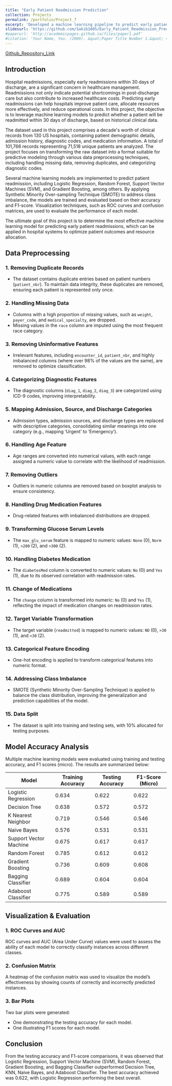 ```yaml
---
title: "Early Patient Readmission Prediction"
collection: Projects
permalink: /portfolio/Project_7
excerpt: 'Developed a machine learning pipeline to predict early patient readmissions using a decade of clinical records from 130 US hospitals. Extensive data preprocessing was performed, class imbalance was addressed using SMOTE, and multiple models including Logistic Regression and Random Forest were evaluated, achieving the highest accuracy of 62.2%. Visualization techniques such as ROC curves and confusion matrices were used to assess model performance.'
slidesurl: 'https://github.com/Sakib1605/Early_Patient_Readmission_Prediction/blob/main/mohammad_data_6300_project.pdf'
#paperurl: 'http://academicpages.github.io/files/paper1.pdf'
#citation: 'Your Name, You. (2009). &quot;Paper Title Number 1.&quot; <i>Journal 1</i>. 1(1).'
---
```


[Github_Repository_Link](https://github.com/Sakib1605/Early_Patient_Readmission_Prediction)

## Introduction

Hospital readmissions, especially early readmissions within 30 days of discharge, are a significant concern in healthcare management. Readmissions not only indicate potential shortcomings in post-discharge care but also contribute to increased healthcare costs. Predicting early readmissions can help hospitals improve patient care, allocate resources more effectively, and reduce operational costs. In this project, the objective is to leverage machine learning models to predict whether a patient will be readmitted within 30 days of discharge, based on historical clinical data.

The dataset used in this project comprises a decade's worth of clinical records from 130 US hospitals, containing patient demographic details, admission history, diagnostic codes, and medication information. A total of 101,766 records representing 71,518 unique patients are analyzed. The project focuses on transforming the raw dataset into a format suitable for predictive modeling through various data preprocessing techniques, including handling missing data, removing duplicates, and categorizing diagnostic codes.

Several machine learning models are implemented to predict patient readmission, including Logistic Regression, Random Forest, Support Vector Machines (SVM), and Gradient Boosting, among others. By applying Synthetic Minority Over-sampling Technique (SMOTE) to address class imbalance, the models are trained and evaluated based on their accuracy and F1-score. Visualization techniques, such as ROC curves and confusion matrices, are used to evaluate the performance of each model.

The ultimate goal of this project is to determine the most effective machine learning model for predicting early patient readmissions, which can be applied in hospital systems to optimize patient outcomes and resource allocation.


## Data Preprocessing

### 1. Removing Duplicate Records
- The dataset contains duplicate entries based on patient numbers (`patient_nbr`). To maintain data integrity, these duplicates are removed, ensuring each patient is represented only once.

### 2. Handling Missing Data
- Columns with a high proportion of missing values, such as `weight`, `payer_code`, and `medical_specialty`, are dropped.
- Missing values in the `race` column are imputed using the most frequent race category.

### 3. Removing Uninformative Features
- Irrelevant features, including `encounter_id`, `patient_nbr`, and highly imbalanced columns (where over 98% of the values are the same), are removed to optimize classification.

### 4. Categorizing Diagnostic Features
- The diagnostic columns (`diag_1`, `diag_2`, `diag_3`) are categorized using ICD-9 codes, improving interpretability.

### 5. Mapping Admission, Source, and Discharge Categories
- Admission types, admission sources, and discharge types are replaced with descriptive categories, consolidating similar meanings into one category (e.g., mapping ‘Urgent’ to ‘Emergency’).

### 6. Handling Age Feature
- Age ranges are converted into numerical values, with each range assigned a numeric value to correlate with the likelihood of readmission.

### 7. Removing Outliers
- Outliers in numeric columns are removed based on boxplot analysis to ensure consistency.

### 8. Handling Drug Medication Features
- Drug-related features with imbalanced distributions are dropped.

### 9. Transforming Glucose Serum Levels
- The `max_glu_serum` feature is mapped to numeric values: `None` (0), `Norm` (1), `>200` (2), and `>300` (2).

### 10. Handling Diabetes Medication
- The `diabetesMed` column is converted to numeric values: `No` (0) and `Yes` (1), due to its observed correlation with readmission rates.

### 11. Change of Medications
- The `change` column is transformed into numeric: `No` (0) and `Yes` (1), reflecting the impact of medication changes on readmission rates.

### 12. Target Variable Transformation
- The target variable (`readmitted`) is mapped to numeric values: `NO` (0), `>30` (1), and `<30` (2).

### 13. Categorical Feature Encoding
- One-hot encoding is applied to transform categorical features into numeric format.

### 14. Addressing Class Imbalance
- SMOTE (Synthetic Minority Over-Sampling Technique) is applied to balance the class distribution, improving the generalization and prediction capabilities of the model.

### 15. Data Split
- The dataset is split into training and testing sets, with 10% allocated for testing purposes.

## Model Accuracy Analysis

Multiple machine learning models were evaluated using training and testing accuracy, and F1 scores (micro). The results are summarized below:

| Model                  | Training Accuracy | Testing Accuracy | F1-Score (Micro) |
|------------------------|-------------------|------------------|------------------|
| Logistic Regression     | 0.634             | 0.622            | 0.622            |
| Decision Tree           | 0.638             | 0.572            | 0.572            |
| K Nearest Neighbor      | 0.719             | 0.546            | 0.546            |
| Naive Bayes             | 0.576             | 0.531            | 0.531            |
| Support Vector Machine  | 0.675             | 0.617            | 0.617            |
| Random Forest           | 0.785             | 0.612            | 0.612            |
| Gradient Boosting       | 0.736             | 0.609            | 0.608            |
| Bagging Classifier      | 0.689             | 0.604            | 0.604            |
| Adaboost Classifier     | 0.775             | 0.589            | 0.589            |

## Visualization & Evaluation

### 1. ROC Curves and AUC
ROC curves and AUC (Area Under Curve) values were used to assess the ability of each model to correctly classify instances across different classes.

### 2. Confusion Matrix
A heatmap of the confusion matrix was used to visualize the model’s effectiveness by showing counts of correctly and incorrectly predicted instances.

### 3. Bar Plots
Two bar plots were generated:
- One demonstrating the testing accuracy for each model.
- One illustrating F1 scores for each model.

## Conclusion
From the testing accuracy and F1-score comparisons, it was observed that Logistic Regression, Support Vector Machine (SVM), Random Forest, Gradient Boosting, and Bagging Classifier outperformed Decision Tree, KNN, Naive Bayes, and Adaboost Classifier. The best accuracy achieved was 0.622, with Logistic Regression performing the best overall.

